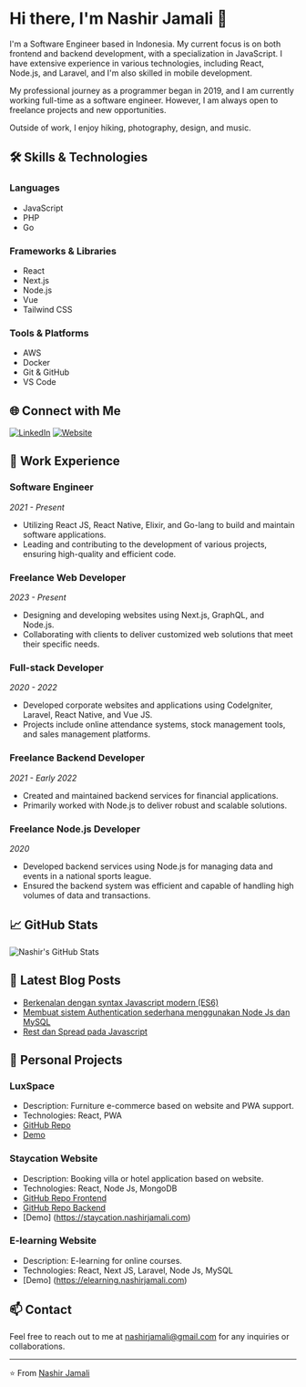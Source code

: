 # Hi there, I'm Nashir Jamali 👋

I'm a Software Engineer based in Indonesia. My current focus is on both frontend and backend development, with a specialization in JavaScript. I have extensive experience in various technologies, including React, Node.js, and Laravel, and I'm also skilled in mobile development.

My professional journey as a programmer began in 2019, and I am currently working full-time as a software engineer. However, I am always open to freelance projects and new opportunities.

Outside of work, I enjoy hiking, photography, design, and music.

## 🛠 Skills & Technologies

### Languages
- JavaScript
- PHP
- Go

### Frameworks & Libraries
- React
- Next.js
- Node.js
- Vue
- Tailwind CSS

### Tools & Platforms
- AWS
- Docker
- Git & GitHub
- VS Code

## 🌐 Connect with Me

[![LinkedIn](https://img.shields.io/badge/-LinkedIn-blue?style=flat&logo=LinkedIn&logoColor=white)](https://www.linkedin.com/in/nashir-jamali-381b03165/)
[![Website](https://img.shields.io/badge/-Website-000000?style=flat&logo=Google-Chrome&logoColor=white)](https://nashirjamali.com/)

## 💼 Work Experience

### Software Engineer
*2021 - Present*

- Utilizing React JS, React Native, Elixir, and Go-lang to build and maintain software applications.
- Leading and contributing to the development of various projects, ensuring high-quality and efficient code.

### Freelance Web Developer
*2023 - Present*

- Designing and developing websites using Next.js, GraphQL, and Node.js.
- Collaborating with clients to deliver customized web solutions that meet their specific needs.

### Full-stack Developer
*2020 - 2022*

- Developed corporate websites and applications using CodeIgniter, Laravel, React Native, and Vue JS.
- Projects include online attendance systems, stock management tools, and sales management platforms.

### Freelance Backend Developer
*2021 - Early 2022*

- Created and maintained backend services for financial applications.
- Primarily worked with Node.js to deliver robust and scalable solutions.

### Freelance Node.js Developer
*2020*

- Developed backend services using Node.js for managing data and events in a national sports league.
- Ensured the backend system was efficient and capable of handling high volumes of data and transactions.

## 📈 GitHub Stats

![Nashir's GitHub Stats](https://github-readme-stats.vercel.app/api?username=nashirjamali&show_icons=true&theme=radical)

## 📝 Latest Blog Posts

<!-- BLOG-POST-LIST:START -->
- [Berkenalan dengan syntax Javascript modern (ES6)](https://medium.com/@nashirjamali/berkenalan-dengan-syntax-javascript-modern-es6-98c44f6c4d4)
- [Membuat sistem Authentication sederhana menggunakan Node Js dan MySQL](https://medium.com/@nashirjamali/membuat-sistem-authentication-sederhana-menggunakan-node-js-dan-mysql-5e05cf5a3620)
- [Rest dan Spread pada Javascript](https://medium.com/linux-user-group-surabaya/rest-dan-spread-pada-javascript-13f572ab85f4)
<!-- BLOG-POST-LIST:END -->

## 🎨 Personal Projects

### LuxSpace
- Description: Furniture e-commerce based on website and PWA support.
- Technologies: React, PWA
- [GitHub Repo](https://github.com/nashirjamali/luxspace-pwa)
- [Demo](https://luxspace-pwa-chi-drab.vercel.app)

### Staycation Website
- Description: Booking villa or hotel application based on website.
- Technologies: React, Node Js, MongoDB
- [GitHub Repo Frontend](https://github.com/nashirjamali/staycation-website) 
- [GitHub Repo Backend](https://github.com/nashirjamali/staycation_server)
- [Demo] (https://staycation.nashirjamali.com)

### E-learning Website
- Description: E-learning for online courses.
- Technologies: React, Next JS, Laravel, Node Js, MySQL
- [Demo] (https://elearning.nashirjamali.com)

## 📫 Contact

Feel free to reach out to me at [nashirjamali@gmail.com](mailto:nashirjamali@gmail.com) for any inquiries or collaborations.

---

⭐️ From [Nashir Jamali](https://github.com/nashirjamali)
